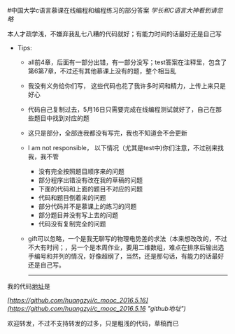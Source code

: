 #中国大学c语言慕课在线编程和编程练习的部分答案
_学长和C语言大神看到请忽略_

本人才疏学浅，不嫌弃我乱七八糟的代码就好；有能力时间的话最好还是自己写

+ Tips:
  - all前4章，后面有一部分出错，有一部分没写；test答案在注释里，包含了第6第7章，不过还有其他慕课上没有的题，整个相当乱
  - 我没有义务给你们写， 这些代码也花了我许多时间和精力，上传上来只是好心
  - 代码自己复制过去，5月16日只需要完成在线编程测试就好了，自己在那些题目中找到对应的题
  - 这只是部分，全部连我都没有写完，我也不知道会不会更新
  - I am not responsible， 以下情况（尤其是test中)你们注意，不过别来找我，我不管
     * 没有完全按照题目顺序来的问题
     * 部分程序出错没有改在我的草稿的问题
     * 下面的代码和上面的题目不对应的问题
     * 代码和题目倒着来的问题
     * 部分代码并不是慕课上的练习的问题
     * 部分题目并没有写上去的问题
     * 代码没有复制完全的问题
  - gift可以忽略，一个是我无聊写的物理电势差的求法（本来想改改的，不过不大有时间；，另一个是本周作业，要用二维数组，难点在排序后输出选手编号和并列的情况，好像超纲了，当然，还是那句话，有能力的话最好还是自己写。
     
    ---
我的代码[地址](https://github.com/huangzyi/c_mooc_2016.5.16 "github地址")是

*[https://github.com/huangzyi/c_mooc_2016.5.16](https://github.com/huangzyi/c_mooc_2016.5.16 "github地址")*

欢迎转发，不过不支持转发的过多，只是粗浅的代码，草稿而已


